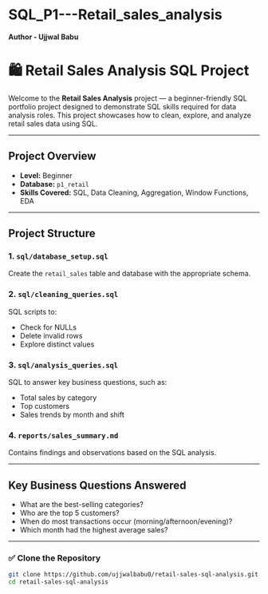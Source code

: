 # SQL_P1---Retail_sales_analysis
**Author - Ujjwal Babu**

# 🛍️ Retail Sales Analysis SQL Project

Welcome to the **Retail Sales Analysis** project — a beginner-friendly SQL portfolio project designed to demonstrate SQL skills required for data analysis roles. This project showcases how to clean, explore, and analyze retail sales data using SQL.

---

## Project Overview

- **Level:** Beginner
- **Database:** `p1_retail`
- **Skills Covered:** SQL, Data Cleaning, Aggregation, Window Functions, EDA


---

##  Project Structure

### 1. `sql/database_setup.sql`
Create the `retail_sales` table and database with the appropriate schema.

### 2. `sql/cleaning_queries.sql`
SQL scripts to:
- Check for NULLs
- Delete invalid rows
- Explore distinct values

### 3. `sql/analysis_queries.sql`
SQL to answer key business questions, such as:
- Total sales by category
- Top customers
- Sales trends by month and shift

### 4. `reports/sales_summary.md`
Contains findings and observations based on the SQL analysis.

---

## Key Business Questions Answered

- What are the best-selling categories?
- Who are the top 5 customers?
- When do most transactions occur (morning/afternoon/evening)?
- Which month had the highest average sales?

---

### ✅ Clone the Repository

```bash
git clone https://github.com/ujjwalbabu0/retail-sales-sql-analysis.git
cd retail-sales-sql-analysis
